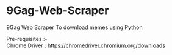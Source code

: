 # 9Gag-Web-Scraper
9Gag Web Scraper To download memes using Python

Pre-requisites :-  
Chrome Driver : https://chromedriver.chromium.org/downloads
